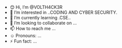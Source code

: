 - 😊 Hi, I’m @VOLTH4CK3R
- 👀 I’m interested in ..CODING AND CYBER SECURITY.
- 🌱 I’m currently learning .CSE..
- 💞️ I’m looking to collaborate on ...
- 📫 How to reach me ...
- ☺ Pronouns: ...
- ⚡ Fun fact: ...

<!---
VOLTH4CK3R/VOLTH4CK3R is a ✨ special ✨ repository because its `README.md` (this file) appears on your GitHub profile.
You can click the Preview link to take a look at your changes.
--->
